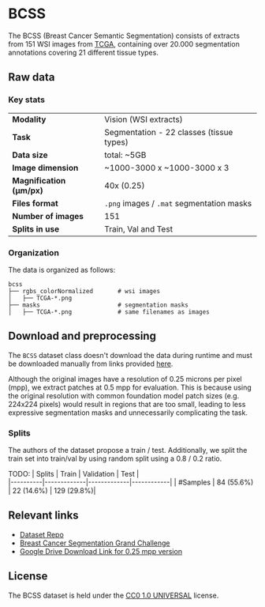 # BCSS

The BCSS (Breast Cancer Semantic Segmentation) consists of extracts from 151 WSI images from [TCGA](https://www.cancer.gov/ccg/research/genome-sequencing/tcga), containing over 20.000 segmentation annotations covering 21 different tissue types.


## Raw data

### Key stats

|                       |                                                           |
|-----------------------|-----------------------------------------------------------|
| **Modality**          | Vision (WSI extracts)                                      |
| **Task**              | Segmentation - 22 classes (tissue types)|
| **Data size**         | total: ~5GB                                             |
| **Image dimension**   | ~1000-3000 x ~1000-3000 x 3                                           |
| **Magnification (μm/px)**  | 40x (0.25)                                       |
| **Files format**      | `.png` images / `.mat` segmentation masks                 |
| **Number of images**  | 151                                                        |
| **Splits in use**     | Train, Val and Test                                            |


### Organization

The data is organized as follows:

```
bcss
├── rgbs_colorNormalized       # wsi images
│   ├── TCGA-*.png
├── masks                      # segmentation masks
│   ├── TCGA-*.png             # same filenames as images 
```

## Download and preprocessing

The `BCSS` dataset class doesn't download the data during runtime and must be downloaded manually from links provided [here](https://drive.google.com/drive/folders/1zqbdkQF8i5cEmZOGmbdQm-EP8dRYtvss?usp=sharing).

Although the original images have a resolution of 0.25 microns per pixel (mpp), we extract patches at 0.5 mpp for evaluation. This is because using the original resolution with common foundation model patch sizes (e.g. 224x224 pixels) would result in regions that are too small, leading to less expressive segmentation masks and unnecessarily complicating the task.


### Splits

The authors of the dataset propose a train / test. Additionally, we split the train set into train/val by using random split using a 0.8 / 0.2 ratio.

TODO:
| Splits   | Train       | Validation  | Test       |  
|----------|-------------|-------------|------------|
| #Samples | 84 (55.6%)  | 22 (14.6%)  | 129 (29.8%)|


## Relevant links

* [Dataset Repo](https://github.com/PathologyDataScience/BCSS)
* [Breast Cancer Segmentation Grand Challenge](https://bcsegmentation.grand-challenge.org)
* [Google Drive Download Link for 0.25 mpp version](https://drive.google.com/drive/folders/1zqbdkQF8i5cEmZOGmbdQm-EP8dRYtvss?usp=sharing)

## License

The BCSS dataset is held under the [CC0 1.0 UNIVERSAL](https://creativecommons.org/publicdomain/zero/1.0/) license.
